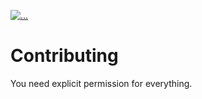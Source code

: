 [![...](https://img.shields.io/badge/Contributing-v0.0.0-fc9d03.svg)](https://github.com/agustin-golmar/Multitier/blob/master/CONTRIBUTING.md)

# Contributing

You need explicit permission for everything.
